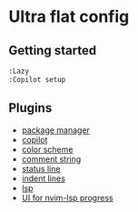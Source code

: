 # Ultra flat config

## Getting started

```bash
:Lazy
:Copilot setup
```

## Plugins

- [package manager](https://github.com/folke/lazy.nvim)
- [copilot](https://github.com/github/copilot.vim)
- [color scheme](https://github.com/folke/tokyonight.nvim)
- [comment string](https://github.com/numToStr/Comment.nvim)
- [status line](https://github.com/nvim-lualine/lualine.nvim)
- [indent lines](https://github.com/lukas-reineke/indent-blankline.nvim)
- [lsp](https://github.com/neovim/nvim-lspconfig)
- [UI for nvim-lsp progress](https://github.com/j-hui/fidget.nvim)

